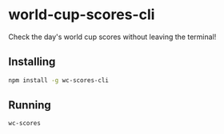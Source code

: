 # world-cup-scores-cli
Check the day's world cup scores without leaving the terminal!

## Installing
```sh
npm install -g wc-scores-cli
```

## Running
```sh
wc-scores
```
